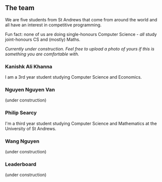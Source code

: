 ## The team

We are five students from St Andrews that come from around the world and all have an interest in competitive programming. 

Fun fact: none of us are doing single-honours Computer Science - *all* study joint-honours CS and (mostly) Maths.

*Currently under construction. Feel free to upload a photo of yours if this is something you are comfortable with.*

### Kanishk Ali Khanna
I am a 3rd year student studying Computer Science and Economics. 

### Nguyen Nguyen Van

(under construction)

### Philip Searcy

I'm a third year student studying Computer Science and Mathematics at the University of St Andrews.

### Wang Nguyen

(under construction)

### Leaderboard

(under construction)
